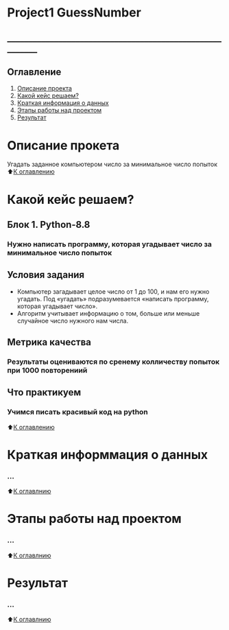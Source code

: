 # Project1 GuessNumber
## _________________________________________________________
## Оглавление
1. [Описание проекта](https://github.com/A7suk0/DataScience-projects/edit/main/Project1/README.md#Описание-проекта)
2. [Какой кейс решаем?](https://github.com/A7suk0/DataScience-projects/edit/main/Project1/README.md#Какой-кейс-решаем?)
3. [Краткая информация о данных](https://github.com/A7suk0/DataScience-projects/edit/main/Project1/README.md#Краткая-информация-о-данных)
4. [Этапы работы над проектом](https://github.com/A7suk0/DataScience-projects/edit/main/Project1/README.md#Этапы-работы-над-проектом)
5. [Результат](https://github.com/A7suk0/DataScience-projects/edit/main/Project1/README.md#Результат)

# Описание прокета
Угадать заданное компьютером число за минимальное число попыток
:arrow_up:[К оглавлению](https://github.com/A7suk0/DataScience-projects/edit/main/Project1/README.md#Оглавление)

# Какой кейс решаем?
## Блок 1. Python-8.8
### Нужно написать программу, которая угадывает число за минимальное число попыток

## Условия задания 
* Компьютер загадывает целое число от 1 до 100, и нам его нужно угадать. Под «угадать» подразумевается «написать программу, которая угадывает число».
* Алгоритм учитывает информацию о том, больше или меньше случайное число нужного нам числа.

## Метрика качества
### Результаты оцениваются по сренему колличеству попыток при 1000 повторениий

## Что практикуем 
### Учимся писать красивый код на python
:arrow_up:[К оглавлению](https://github.com/A7suk0/DataScience-projects/edit/main/Project1/README.md#Оглавление)

# Краткая информмация о данных
### ...
:arrow_up:[К оглавлнию](https://github.com/A7suk0/DataScience-projects/edit/main/Project1/README.md#Оглавление)
# Этапы работы над проектом
### ...
:arrow_up:[К оглавлнию](https://github.com/A7suk0/DataScience-projects/edit/main/Project1/README.md#Оглавление)
# Результат
### ...
:arrow_up:[К оглавлнию](https://github.com/A7suk0/DataScience-projects/edit/main/Project1/README.md#Оглавление)